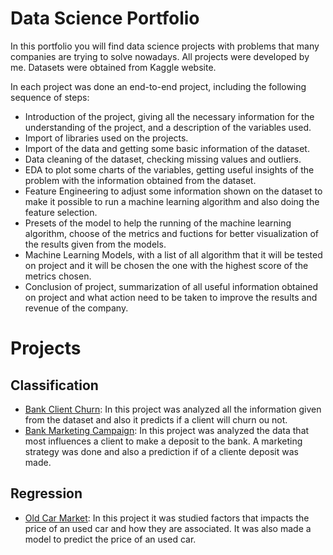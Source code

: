 # Data Science Portfolio
In this portfolio you will find data science projects with problems that many companies are trying to solve nowadays. All projects were developed by me. Datasets were obtained from Kaggle website.

In each project was done an end-to-end project, including the following sequence of steps:
- Introduction of the project, giving all the necessary information for the understanding of the project, and a description of the variables used.
- Import of libraries used on the projects.
- Import of the data and getting some basic information of the dataset.
- Data cleaning of the dataset, checking missing values and outliers.
- EDA to plot some charts of the variables, getting useful insights of the problem with the information obtained from the dataset.
- Feature Engineering to adjust some information shown on the dataset to make it possible to run a machine learning algorithm and also doing the feature selection.
- Presets of the model to help the running of the machine learning algorithm, choose of the metrics and fuctions for better visualization of the results given from the models.
- Machine Learning Models, with a list of all algorithm that it will be tested on project and it will be chosen the one with the highest score of the metrics chosen.
- Conclusion of project, summarization of all useful information obtained on project and what action need to be taken to improve the results and revenue of the company.

# Projects
## Classification
- [Bank Client Churn](https://github.com/Guilherme-Yuji/Data-Science-Portfolio/blob/main/Bank%20Client%20Churn.ipynb): In this project was analyzed all the information given from the dataset and also it predicts if a client will churn ou not.
- [Bank Marketing Campaign](https://github.com/Guilherme-Yuji/Data-Science-Portfolio/blob/main/Bank%20Marketing%20Campaign.ipynb): In this project was analyzed the data that most influences a client to make a deposit to the bank. A marketing strategy was done and also a prediction if of a cliente deposit was made.

## Regression
- [Old Car Market](https://github.com/Guilherme-Yuji/Data-Science-Portfolio/blob/main/Used%20Car%20Market.ipynb): In this project it was studied factors that impacts the price of an used car and how they are associated. It was also made a  model to predict the price of an used car.
